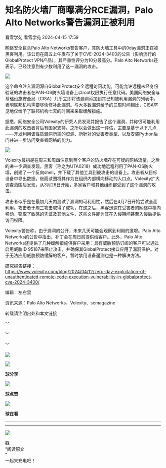 #  知名防火墙厂商曝满分RCE漏洞，Palo Alto Networks警告漏洞正被利用   
看雪学苑  看雪学苑   2024-04-15 17:59  
  
网络安全巨头Palo Alto Networks警告客户，其防火墙工具中的0day漏洞正在被黑客利用。该公司在周五上午发布了关于CVE-2024-3400的公告（影响流行的GlobalProtect VPN产品），其严重性评分为10分最高分。Palo Alto Networks还表示，已经注意到有少数利用了这一漏洞的攻击。  
  
  
![](https://mmbiz.qpic.cn/sz_mmbiz_png/1UG7KPNHN8FWsricwbTqvvdyR1mNySBVgE3Bv5zQCYIzI5icwFJxqYaKMU92e4g4SC5gNrqavnkpCgw0prpY9PFA/640?wx_fmt=png&from=appmsg "")  
  
  
这个命令注入漏洞源自GlobalProtect安全远程访问功能，可能允许远程未经身份验证的攻击者在PAN-OS防火墙设备上以root权限执行任意代码。美国网络安全与基础设施安全局（CISA）几乎立即将该漏洞添加到其已知被利用漏洞的列表中，表明联邦机构需要尽快修补此漏洞。与大多数漏洞给予的三周时间相比，CISA罕见地仅给予了联邦机构七天的时间来采取缓解措施。  
  
  
据悉，网络安全公司Volexity的研究人员发现并报告了这个漏洞，并称很可能利用此漏洞的攻击者背后有国家支持。之所以会做出这一评估，主要是基于以下几点——开发利用该性质漏洞所需的资源、所针对的受害者类型、以及安装Python后门并进一步访问受害者网络的能力。  
  
  
![](https://mmbiz.qpic.cn/sz_mmbiz_png/1UG7KPNHN8FWsricwbTqvvdyR1mNySBVgRvm9ev18dR44iaC3qnLQwRSTy5vQ7uJOBloZ6Gzic22mda4Bdcib2XJHQ/640?wx_fmt=png&from=appmsg "")  
  
  
Volexity最初是在周三和周四注意到两个客户的防火墙存在可疑的网络流量，之后的进一步调查发现，黑客（称之为UTA0218）成功地远程利用了PAN-OS防火墙，创建了一个反向shell，并下载了其他工具到被攻击的设备上。攻击者从目标设备中导出数据，继而试图将其作为在组织内部横向移动的入口点。Volexity扩大调查范围后发现，从3月26日开始，多家客户和其他组织都受到了这个漏洞的攻击。  
  
  
攻击者似乎是在最初几天内测试了漏洞的可利用性，然后在4月7日开始尝试全面利用。攻击者于周三攻击取得了成功，在这之后，黑客迅速在受害者的网络中横向移动，窃取了敏感的凭证及其他文件，这些文件能为其在入侵期间甚至入侵后提供访问权限。  
  
  
Volexity警告称，由于漏洞的公开，未来几天可能会观察到利用的激增。Palo Alto Networks的公告中指出，补丁会在周日前提供给客户。此外，Palo Alto Networks还提供了几种缓解措施供客户采用：具有威胁预防订阅的客户可以通过启用威胁ID 95187来阻止攻击，并确保其GlobalProtect接口应用了漏洞保护。对于无法应用威胁预防缓解的客户，暂时禁用设备遥测也是一种解决方法。  
  
  
研究报告链接：  
https://www.volexity.com/blog/2024/04/12/zero-day-exploitation-of-unauthenticated-remote-code-execution-vulnerability-in-globalprotect-cve-2024-3400/  
  
  
  
编辑：左右里  
  
资讯来源：Palo Alto Networks、Volexity、scmagazine  
  
转载请注明出处和本文链接  
  
  
  
﹀  
  
﹀  
  
﹀  
  
  
![](https://mmbiz.qpic.cn/mmbiz_jpg/Uia4617poZXP96fGaMPXib13V1bJ52yHq9ycD9Zv3WhiaRb2rKV6wghrNa4VyFR2wibBVNfZt3M5IuUiauQGHvxhQrA/640?wx_fmt=jpeg "")  
  
![](https://mmbiz.qpic.cn/sz_mmbiz_gif/1UG7KPNHN8E9S6vNnUMRCOictT4PicNGMgHmsIkOvEno4oPVWrhwQCWNRTquZGs2ZLYic8IJTJBjxhWVoCa47V9Rw/640?wx_fmt=gif "")  
  
**球分享**  
  
![](https://mmbiz.qpic.cn/sz_mmbiz_gif/1UG7KPNHN8E9S6vNnUMRCOictT4PicNGMgHmsIkOvEno4oPVWrhwQCWNRTquZGs2ZLYic8IJTJBjxhWVoCa47V9Rw/640?wx_fmt=gif "")  
  
**球点赞**  
  
![](https://mmbiz.qpic.cn/sz_mmbiz_gif/1UG7KPNHN8E9S6vNnUMRCOictT4PicNGMgHmsIkOvEno4oPVWrhwQCWNRTquZGs2ZLYic8IJTJBjxhWVoCa47V9Rw/640?wx_fmt=gif "")  
  
**球在看**  
  
****  
****  
  
![](https://mmbiz.qpic.cn/mmbiz_gif/1UG7KPNHN8FxuBNT7e2ZEfQZgBuH2GkFjvK4tzErD5Q56kwaEL0N099icLfx1ZvVvqzcRG3oMtIXqUz5T9HYKicA/640?wx_fmt=gif "")  
  
戳  
“阅读原文  
”  
一起来充电吧！  
  
